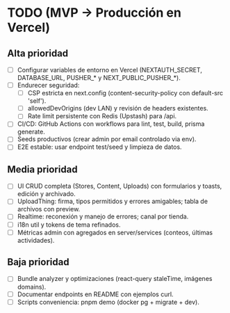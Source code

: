 # TODO (MVP → Producción en Vercel)

## Alta prioridad
- [ ] Configurar variables de entorno en Vercel (NEXTAUTH_SECRET, DATABASE_URL, PUSHER_* y NEXT_PUBLIC_PUSHER_*).
- [ ] Endurecer seguridad:
  - [ ] CSP estricta en next.config (content-security-policy con default-src 'self').
  - [ ] allowedDevOrigins (dev LAN) y revisión de headers existentes.
  - [ ] Rate limit persistente con Redis (Upstash) para /api.
- [ ] CI/CD: GitHub Actions con workflows para lint, test, build, prisma generate.
- [ ] Seeds productivos (crear admin por email controlado via env).
- [ ] E2E estable: usar endpoint test/seed y limpieza de datos.

## Media prioridad
- [ ] UI CRUD completa (Stores, Content, Uploads) con formularios y toasts, edición y archivado.
- [ ] UploadThing: firma, tipos permitidos y errores amigables; tabla de archivos con preview.
- [ ] Realtime: reconexión y manejo de errores; canal por tienda.
- [ ] i18n util y tokens de tema refinados.
- [ ] Métricas admin con agregados en server/services (conteos, últimas actividades).

## Baja prioridad
- [ ] Bundle analyzer y optimizaciones (react-query staleTime, imágenes domains).
- [ ] Documentar endpoints en README con ejemplos curl.
- [ ] Scripts conveniencia: pnpm demo (docker pg + migrate + dev).
